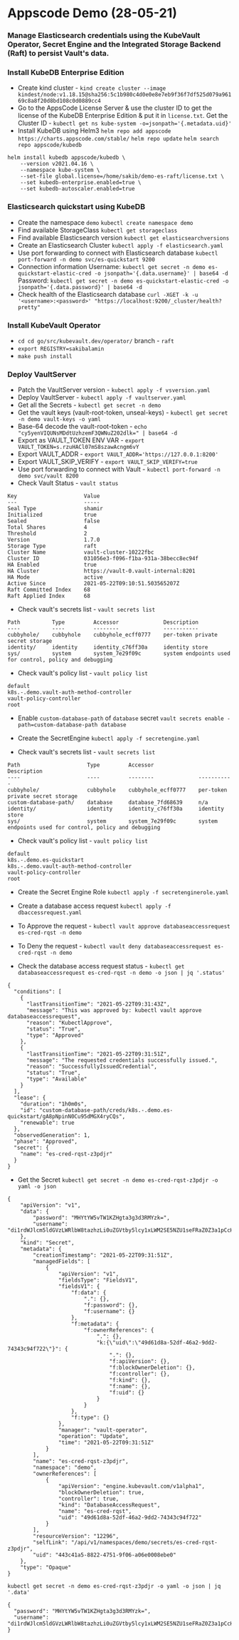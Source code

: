 # Appscode Demo (28-05-21)
### Manage Elasticsearch credentials using the KubeVault Operator, Secret Engine and the Integrated Storage Backend (Raft) to persist Vault's data.

### Install KubeDB Enterprise Edition
* Create kind cluster - `kind create cluster --image kindest/node:v1.18.15@sha256:5c1b980c4d0e0e8e7eb9f36f7df525d079a96169c8a8f20d8bd108c0d0889cc4`
* Go to the AppsCode License Server & use the cluster ID to get the license of the KubeDB Enterprise Edition & put it in `license.txt`. Get the Cluster ID - `kubectl get ns kube-system -o=jsonpath='{.metadata.uid}'`
* Install KubeDB using Helm3 
`helm repo add appscode https://charts.appscode.com/stable/` 
`helm repo update`
`helm search repo appscode/kubedb`

```
helm install kubedb appscode/kubedb \
    --version v2021.04.16 \
    --namespace kube-system \
    --set-file global.license=/home/sakib/demo-es-raft/license.txt \
    --set kubedb-enterprise.enabled=true \
    --set kubedb-autoscaler.enabled=true
```

### Elasticsearch quickstart using KubeDB
* Create the namespace `demo`
`kubectl create namespace demo`
* Find available StorageClass
`kubectl get storageclass`
* Find available Elasticsearch version
`kubectl get elasticsearchversions`
* Create an Elasticsearch Cluster
`kubectl apply -f elasticsearch.yaml`
* Use port forwarding to connect with Elasticsearch database
`kubectl port-forward -n demo svc/es-quickstart 9200`
* Connection information
Username: `kubectl get secret -n demo es-quickstart-elastic-cred -o jsonpath='{.data.username}' | base64 -d`
Password: `kubectl get secret -n demo es-quickstart-elastic-cred -o jsonpath='{.data.password}' | base64 -d`
* Check health of the Elasticsearch database
`curl -XGET -k -u '<username>:<password>' "https://localhost:9200/_cluster/health?pretty"`

### Install KubeVault Operator
* `cd cd go/src/kubevault.dev/operator/` branch - `raft`
* `export REGISTRY=sakibalamin`
* `make push install`

### Deploy VaultServer
* Patch the VaultServer version - `kubectl apply -f vsversion.yaml`
* Deploy VaultServer - `kubectl apply -f vaultserver.yaml`
* Get all the Secrets - `kubectl get secret -n demo`
* Get the vault keys (vault-root-token, unseal-keys) - `kubectl get secret -n demo vault-keys -o yaml`
* Base-64 decode the vault-root-token - `echo "cy5yenVIQUNsMDdtUzhzemF3QWNuZ202dlk=" | base64 -d`
* Export as VAULT_TOKEN ENV VAR - `export VAULT_TOKEN=s.rzuHACl07mS8szawAcngm6vY`
* Export VAULT_ADDR - `export VAULT_ADDR='https://127.0.0.1:8200'`
* Export VAULT_SKIP_VERIFY - `export VAULT_SKIP_VERIFY=true`
* Use port forwarding to connect with Vault - `kubectl port-forward -n demo svc/vault 8200`
* Check Vault Status - `vault status` 
```
Key                     Value
---                     -----
Seal Type               shamir
Initialized             true
Sealed                  false
Total Shares            4
Threshold               2
Version                 1.7.0
Storage Type            raft
Cluster Name            vault-cluster-10222fbc
Cluster ID              031056e3-f096-f1ba-931a-38becc8ec94f
HA Enabled              true
HA Cluster              https://vault-0.vault-internal:8201
HA Mode                 active
Active Since            2021-05-22T09:10:51.503565207Z
Raft Committed Index    68
Raft Applied Index      68
```

* Check vault's secrets list - `vault secrets list`
```
Path          Type         Accessor              Description
----          ----         --------              -----------
cubbyhole/    cubbyhole    cubbyhole_ecff0777    per-token private secret storage
identity/     identity     identity_c76ff30a     identity store
sys/          system       system_7e29f09c       system endpoints used for control, policy and debugging
```

* Check vault's policy list - `vault policy list`
```
default
k8s.-.demo.vault-auth-method-controller
vault-policy-controller
root
```

* Enable `custom-database-path` of `database` secret
`vault secrets enable -path=custom-database-path database`

* Create the SecretEngine
`kubectl apply -f secretengine.yaml`

* Check vault's secrets list - `vault secrets list`
```
Path                     Type         Accessor              Description
----                     ----         --------              -----------
cubbyhole/               cubbyhole    cubbyhole_ecff0777    per-token private secret storage
custom-database-path/    database     database_7fd68639     n/a
identity/                identity     identity_c76ff30a     identity store
sys/                     system       system_7e29f09c       system endpoints used for control, policy and debugging
```

* Check vault's policy list - `vault policy list`
```
default
k8s.-.demo.es-quickstart
k8s.-.demo.vault-auth-method-controller
vault-policy-controller
root
```

* Create the Secret Engine Role
`kubectl apply -f secretenginerole.yaml`

* Create a database access request
`kubectl apply -f dbaccessrequest.yaml`

* To Approve the request - `kubectl vault approve databaseaccessrequest es-cred-rqst -n demo`
* To Deny the request - `kubectl vault deny databaseaccessrequest es-cred-rqst -n demo`

* Check the database access request status - `kubectl get databaseaccessrequest es-cred-rqst -n demo -o json | jq '.status'`
```
{
  "conditions": [
    {
      "lastTransitionTime": "2021-05-22T09:31:43Z",
      "message": "This was approved by: kubectl vault approve databaseaccessrequest",
      "reason": "KubectlApprove",
      "status": "True",
      "type": "Approved"
    },
    {
      "lastTransitionTime": "2021-05-22T09:31:51Z",
      "message": "The requested credentials successfully issued.",
      "reason": "SuccessfullyIssuedCredential",
      "status": "True",
      "type": "Available"
    }
  ],
  "lease": {
    "duration": "1h0m0s",
    "id": "custom-database-path/creds/k8s.-.demo.es-quickstart/gA8pNpinN0Cu95dMGX4ryCQs",
    "renewable": true
  },
  "observedGeneration": 1,
  "phase": "Approved",
  "secret": {
    "name": "es-cred-rqst-z3pdjr"
  }
}
```

* Get the Secret
`kubectl get secret -n demo es-cred-rqst-z3pdjr -o yaml -o json`
```
{
    "apiVersion": "v1",
    "data": {
        "password": "MHYtYW5vTW1KZHgta3g3d3RMYzk=",
        "username": "di1rdWJlcm5ldGVzLWRlbW8tazhzLi0uZGVtby5lcy1xLWM2SE5NZU1seFRaZ0Z3a1pCcHFyLTE2MjE2NzU5MDM="
    },
    "kind": "Secret",
    "metadata": {
        "creationTimestamp": "2021-05-22T09:31:51Z",
        "managedFields": [
            {
                "apiVersion": "v1",
                "fieldsType": "FieldsV1",
                "fieldsV1": {
                    "f:data": {
                        ".": {},
                        "f:password": {},
                        "f:username": {}
                    },
                    "f:metadata": {
                        "f:ownerReferences": {
                            ".": {},
                            "k:{\"uid\":\"49d61d8a-52df-46a2-9dd2-74343c94f722\"}": {
                                ".": {},
                                "f:apiVersion": {},
                                "f:blockOwnerDeletion": {},
                                "f:controller": {},
                                "f:kind": {},
                                "f:name": {},
                                "f:uid": {}
                            }
                        }
                    },
                    "f:type": {}
                },
                "manager": "vault-operator",
                "operation": "Update",
                "time": "2021-05-22T09:31:51Z"
            }
        ],
        "name": "es-cred-rqst-z3pdjr",
        "namespace": "demo",
        "ownerReferences": [
            {
                "apiVersion": "engine.kubevault.com/v1alpha1",
                "blockOwnerDeletion": true,
                "controller": true,
                "kind": "DatabaseAccessRequest",
                "name": "es-cred-rqst",
                "uid": "49d61d8a-52df-46a2-9dd2-74343c94f722"
            }
        ],
        "resourceVersion": "12296",
        "selfLink": "/api/v1/namespaces/demo/secrets/es-cred-rqst-z3pdjr",
        "uid": "443c41a5-8822-4751-9f06-a06e0008ebe0"
    },
    "type": "Opaque"
}
```

`kubectl get secret -n demo es-cred-rqst-z3pdjr -o yaml -o json | jq '.data'`

```
{
  "password": "MHYtYW5vTW1KZHgta3g3d3RMYzk=",
  "username": "di1rdWJlcm5ldGVzLWRlbW8tazhzLi0uZGVtby5lcy1xLWM2SE5NZU1seFRaZ0Z3a1pCcHFyLTE2MjE2NzU5MDM="
}
```